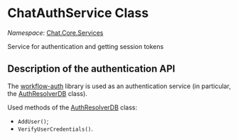 # ChatAuthService Class 

*Namespace*: [Chat.Core.Services](Chat.Core.Services.md)

Service for authentication and getting session tokens 

## Description of the authentication API

The [workflow-auth](https://github.com/alexeysp11/workflow-auth) library is used as an authentication service (in particular, the [AuthResolverDB](https://github.com/alexeysp11/workflow-auth/blob/main/docs/authbl/AuthResolverDB.md) class).

Used methods of the [AuthResolverDB](https://github.com/alexeysp11/workflow-auth/blob/main/docs/authbl/AuthResolverDB.md) class:
- `AddUser()`;
- `VerifyUserCredentials()`.
